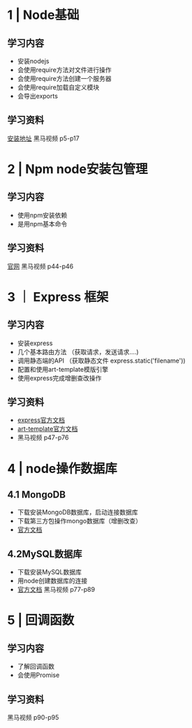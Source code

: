 # 1 | Node基础
## 学习内容
* 安装nodejs
* 会使用require方法对文件进行操作
* 会使用require方法创建一个服务器
* 会使用require加载自定义模块
* 会导出exports

## 学习资料
[安装地址](https://nodejs.org/en/)
黑马视频 p5-p17


# 2 | Npm node安装包管理
## 学习内容
* 使用npm安装依赖
* 是用npm基本命令
## 学习资料
[官网](https://www.npmjs.com/)
黑马视频 p44-p46


# 3 ｜ Express 框架
## 学习内容
* 安装express
* 几个基本路由方法 （获取请求，发送请求....)
* 调用静态端的API （获取静态文件     express.static('filename'))
* 配置和使用art-template模版引擎
* 使用express完成增删查改操作

## 学习资料
* [express官方文档](https://expressjs.com/)
* [art-template官方文档](https://aui.github.io/art-template/)
* 黑马视频 p47-p76


# 4 | node操作数据库
## 4.1 MongoDB
* 下载安装MongoDB数据库，启动连接数据库
* 下载第三方包操作mongo数据库（增删改查）
* [官方文档](http://mongodb.github.io/node-mongodb-native/)

## 4.2MySQL数据库
* 下载安装MySQL数据库
* 用node创建数据库的连接
* [官方文档](https://www.npmjs.com/package/mysql)
黑马视频 p77-p89


# 5 | 回调函数
## 学习内容
* 了解回调函数
* 会使用Promise

## 学习资料
黑马视频 p90-p95